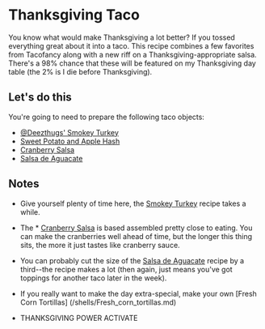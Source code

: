 Thanksgiving Taco
=================

You know what would make Thanksgiving a lot better? If you tossed everything great about it into a taco. This recipe combines a few favorites from Tacofancy along with a new riff on a Thanksgiving-appropriate salsa. There's a 98% chance that these will be featured on my Thanksgiving day table (the 2% is I die before Thanksgiving).

Let's do this
-------------

You're going to need to prepare the following taco objects: 

* [@Deezthugs' Smokey Turkey](/base_layers/smokey_turkey.md)
* [Sweet Potato and Apple Hash](/sweet_potato_and_apple_hash.md)
* [Cranberry Salsa](/condiments/cranberry_salsa.md)
* [Salsa de Aguacate](/condiments/salsa_de_aguacate.md)

Notes
-----

* Give yourself plenty of time here, the [Smokey Turkey](/base_layers/smokey_turkey.md) recipe takes a while.

* The * [Cranberry Salsa](/condiments/cranberry_salsa.md) is based assembled pretty close to eating. You can make the cranberries well ahead of time, but the longer this thing sits, the more it just tastes like cranberry sauce.

* You can probably cut the size of the [Salsa de Aguacate](/condiments/salsa_de_aguacate.md) recipe by a third--the recipe makes a lot (then again, just means you've got toppings for another taco later in the week).

* If you really want to make the day extra-special, make your own [Fresh Corn Tortillas] (/shells/Fresh_corn_tortillas.md)

* THANKSGIVING POWER ACTIVATE